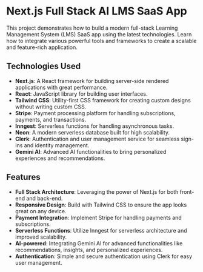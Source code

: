 # Next.js Full Stack AI LMS SaaS App

This project demonstrates how to build a modern full-stack Learning Management System (LMS) SaaS app using the latest technologies. Learn how to integrate various powerful tools and frameworks to create a scalable and feature-rich application.

## Technologies Used

- **Next.js**: A React framework for building server-side rendered applications with great performance.
- **React**: JavaScript library for building user interfaces.
- **Tailwind CSS**: Utility-first CSS framework for creating custom designs without writing custom CSS.
- **Stripe**: Payment processing platform for handling subscriptions, payments, and transactions.
- **Inngest**: Serverless functions for handling asynchronous tasks.
- **Neon**: A modern serverless database built for high scalability.
- **Clerk**: Authentication and user management service for seamless sign-ins and identity management.
- **Gemini AI**: Advanced AI functionalities to bring personalized experiences and recommendations.

## Features

- **Full Stack Architecture**: Leveraging the power of Next.js for both front-end and back-end.
- **Responsive Design**: Build with Tailwind CSS to ensure the app looks great on any device.
- **Payment Integration**: Implement Stripe for handling payments and subscriptions.
- **Serverless Functions**: Utilize Inngest for serverless architecture and improved scalability.
- **AI-powered**: Integrating Gemini AI for advanced functionalities like recommendations, insights, and personalized experiences.
- **Authentication**: Simple and secure authentication using Clerk for easy user management.
